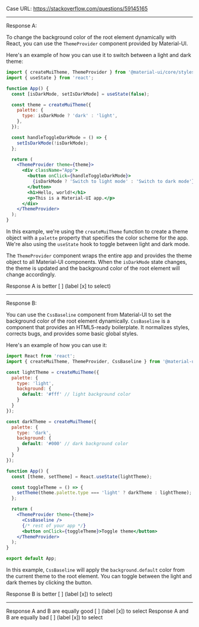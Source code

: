Case URL: https://stackoverflow.com/questions/59145165

------
Response A:

To change the background color of the root element dynamically with React, you can use the `ThemeProvider` component provided by Material-UI. 

Here's an example of how you can use it to switch between a light and dark theme:

```jsx
import { createMuiTheme, ThemeProvider } from '@material-ui/core/styles';
import { useState } from 'react';

function App() {
  const [isDarkMode, setIsDarkMode] = useState(false);

  const theme = createMuiTheme({
    palette: {
      type: isDarkMode ? 'dark' : 'light',
    },
  });

  const handleToggleDarkMode = () => {
    setIsDarkMode(!isDarkMode);
  };

  return (
    <ThemeProvider theme={theme}>
      <div className="App">
        <button onClick={handleToggleDarkMode}>
          {isDarkMode ? 'Switch to light mode' : 'Switch to dark mode'}
        </button>
        <h1>Hello, world!</h1>
        <p>This is a Material-UI app.</p>
      </div>
    </ThemeProvider>
  );
}
```

In this example, we're using the `createMuiTheme` function to create a theme object with a `palette` property that specifies the color scheme for the app. We're also using the `useState` hook to toggle between light and dark mode.

The `ThemeProvider` component wraps the entire app and provides the theme object to all Material-UI components. When the `isDarkMode` state changes, the theme is updated and the background color of the root element will change accordingly.

Response A is better [ ] (label [x] to select)

-------
Response B:

You can use the `CssBaseline` component from Material-UI to set the background color of the root element dynamically. `CssBaseline` is a component that provides an HTML5-ready boilerplate. It normalizes styles, corrects bugs, and provides some basic global styles.

Here's an example of how you can use it:

```jsx
import React from 'react';
import { createMuiTheme, ThemeProvider, CssBaseline } from '@material-ui/core';

const lightTheme = createMuiTheme({
  palette: {
    type: 'light',
    background: {
      default: '#fff' // light background color
    }
  }
});

const darkTheme = createMuiTheme({
  palette: {
    type: 'dark',
    background: {
      default: '#000' // dark background color
    }
  }
});

function App() {
  const [theme, setTheme] = React.useState(lightTheme);

  const toggleTheme = () => {
    setTheme(theme.palette.type === 'light' ? darkTheme : lightTheme);
  };

  return (
    <ThemeProvider theme={theme}>
      <CssBaseline />
      {/* rest of your app */}
      <button onClick={toggleTheme}>Toggle theme</button>
    </ThemeProvider>
  );
}

export default App;
```

In this example, `CssBaseline` will apply the `background.default` color from the current theme to the root element. You can toggle between the light and dark themes by clicking the button.

Response B is better [ ] (label [x]) to select)

-------

Response A and B are equally good [ ] (label [x]) to select
Response A and B are equally bad [ ] (label [x]) to select
